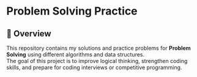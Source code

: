 # Problem Solving Practice

## 📌 Overview
This repository contains my solutions and practice problems for **Problem Solving** using different algorithms and data structures.  
The goal of this project is to improve logical thinking, strengthen coding skills, and prepare for coding interviews or competitive programming.
